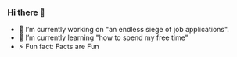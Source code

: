 ### Hi there 👋

- 🔭 I’m currently working on "an endless siege of job applications".
- 🌱 I’m currently learning "how to spend my free time"
- ⚡ Fun fact: Facts are Fun

